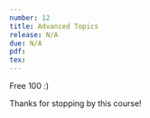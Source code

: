 ```yaml
---
number: 12
title: Advanced Topics
release: N/A
due: N/A
pdf:
tex:
---
```

Free 100 :) 

Thanks for stopping by this course!